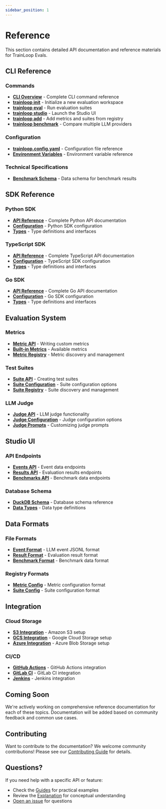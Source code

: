 ```yaml
---
sidebar_position: 1
---
```


# Reference

This section contains detailed API documentation and reference materials for TrainLoop Evals.

## CLI Reference

### Commands
- **[CLI Overview](./cli/overview.md)** - Complete CLI command reference
- **[trainloop init](./cli/init.md)** - Initialize a new evaluation workspace
- **[trainloop eval](./cli/eval.md)** - Run evaluation suites
- **[trainloop studio](./cli/studio.md)** - Launch the Studio UI
- **[trainloop add](./cli/add.md)** - Add metrics and suites from registry
- **[trainloop benchmark](./cli/benchmark.md)** - Compare multiple LLM providers

### Configuration
- **[trainloop.config.yaml](./cli/config.md)** - Configuration file reference
- **[Environment Variables](./cli/env-vars.md)** - Environment variable reference

### Technical Specifications
- **[Benchmark Schema](./benchmark-schema.md)** - Data schema for benchmark results

## SDK Reference

### Python SDK
- **[API Reference](./sdk/python/api.md)** - Complete Python API documentation
- **[Configuration](./sdk/python/config.md)** - Python SDK configuration
- **[Types](./sdk/python/types.md)** - Type definitions and interfaces

### TypeScript SDK
- **[API Reference](./sdk/typescript/api.md)** - Complete TypeScript API documentation
- **[Configuration](./sdk/typescript/config.md)** - TypeScript SDK configuration
- **[Types](./sdk/typescript/types.md)** - Type definitions and interfaces

### Go SDK
- **[API Reference](./sdk/go/api.md)** - Complete Go API documentation
- **[Configuration](./sdk/go/config.md)** - Go SDK configuration
- **[Types](./sdk/go/types.md)** - Type definitions and interfaces

## Evaluation System

### Metrics
- **[Metric API](./evaluation/metrics.md)** - Writing custom metrics
- **[Built-in Metrics](./evaluation/builtin-metrics.md)** - Available metrics
- **[Metric Registry](./evaluation/registry.md)** - Metric discovery and management

### Test Suites
- **[Suite API](./evaluation/suites.md)** - Creating test suites
- **[Suite Configuration](./evaluation/suite-config.md)** - Suite configuration options
- **[Suite Registry](./evaluation/suite-registry.md)** - Suite discovery and management

### LLM Judge
- **[Judge API](./evaluation/judge.md)** - LLM judge functionality
- **[Judge Configuration](./evaluation/judge-config.md)** - Judge configuration options
- **[Judge Prompts](./evaluation/judge-prompts.md)** - Customizing judge prompts

## Studio UI

### API Endpoints
- **[Events API](./studio/events.md)** - Event data endpoints
- **[Results API](./studio/results.md)** - Evaluation results endpoints
- **[Benchmarks API](./studio/benchmarks.md)** - Benchmark data endpoints

### Database Schema
- **[DuckDB Schema](./studio/schema.md)** - Database schema reference
- **[Data Types](./studio/data-types.md)** - Data type definitions

## Data Formats

### File Formats
- **[Event Format](./data/events.md)** - LLM event JSONL format
- **[Result Format](./data/results.md)** - Evaluation result format
- **[Benchmark Format](./data/benchmarks.md)** - Benchmark data format

### Registry Formats
- **[Metric Config](./data/metric-config.md)** - Metric configuration format
- **[Suite Config](./data/suite-config.md)** - Suite configuration format

## Integration

### Cloud Storage
- **[S3 Integration](./integration/s3.md)** - Amazon S3 setup
- **[GCS Integration](./integration/gcs.md)** - Google Cloud Storage setup
- **[Azure Integration](./integration/azure.md)** - Azure Blob Storage setup

### CI/CD
- **[GitHub Actions](./integration/github-actions.md)** - GitHub Actions integration
- **[GitLab CI](./integration/gitlab-ci.md)** - GitLab CI integration
- **[Jenkins](./integration/jenkins.md)** - Jenkins integration

## Coming Soon

We're actively working on comprehensive reference documentation for each of these topics. Documentation will be added based on community feedback and common use cases.

## Contributing

Want to contribute to the documentation? We welcome community contributions! Please see our [Contributing Guide](https://github.com/TrainLoop/trainloop-evals/blob/main/CONTRIBUTING.md) for details.

## Questions?

If you need help with a specific API or feature:

- Check the [Guides](../guides/) for practical examples
- Review the [Explanation](../explanation/) for conceptual understanding
- [Open an issue](https://github.com/TrainLoop/trainloop-evals/issues) for questions